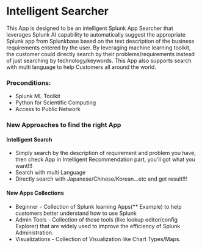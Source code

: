 # Intelligent Searcher

This App is designed to be an intelligent Splunk App Searcher that leverages Splunk AI capability to automatically suggest the appropriate Splunk app from Splunkbase based on the text description of the business requirements entered by the user. By leveraging machine learning toolkit, the customer could directly search by their problems/requirements instead of just searching by technology/keywords. This App also supports search with multi language to help Customers all around the world.

### Preconditions:
- Splunk ML Toolkit
- Python for Scientific Computing
- Access to Public Network


### New Approaches to find the right App
#### Intelligent Search
- Simply search by the description of requirement and problem you have, then check App in Intelligent Recommendation part, you'll got what you want!!!
- Search with multi Language
- Directly search with Japanese/Chinese/Korean...etc and get result!!!


#### New Apps Collections
- Beginner - Collection of Splunk learning Apps(** Example) to help customers better understand how to use Splunk
- Admin Tools - Collection of those tools (like lookup editor/config Explorer) that are widely used to improve the efficiency of Splunk Administration.
- Visualizations - Collection of Visualization like Chart Types/Maps.
